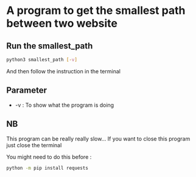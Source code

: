 # A program to get the smallest path between two website

## Run the smallest_path

```sh
python3 smallest_path [-v]
```

 And then follow the instruction in the terminal

## Parameter
 * -v : To show what the program is doing


## NB
 This program can be really really slow...
 If you want to close this program just close the terminal


You might need to do this before :
 ```sh
 python -m pip install requests
 ```
